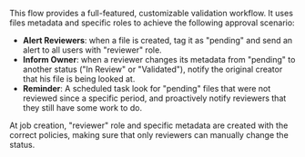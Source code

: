 This flow provides a full-featured, customizable validation workflow. It uses files metadata and specific roles to achieve the following approval scenario: 

 - **Alert Reviewers**: when a file is created, tag it as "pending" and send an alert to all users with "reviewer" role.
 - **Inform Owner**: when a reviewer changes its metadata from "pending" to another status ("In Review" or "Validated"), notify the original creator that his file is being looked at.
 - **Reminder**: A scheduled task look for "pending" files that were not reviewed since a specific period, and proactively notify reviewers that they still have some work to do.

At job creation, "reviewer" role and specific metadata are created with the correct policies, making sure that only reviewers can manually change the status. 

